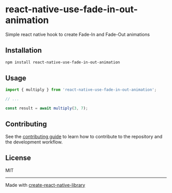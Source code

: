 # react-native-use-fade-in-out-animation

Simple react native hook to create Fade-In and Fade-Out animations

## Installation

```sh
npm install react-native-use-fade-in-out-animation
```

## Usage

```js
import { multiply } from 'react-native-use-fade-in-out-animation';

// ...

const result = await multiply(3, 7);
```

## Contributing

See the [contributing guide](CONTRIBUTING.md) to learn how to contribute to the repository and the development workflow.

## License

MIT

---

Made with [create-react-native-library](https://github.com/callstack/react-native-builder-bob)
